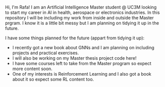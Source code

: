 Hi, I'm Rafa! I am an Artificial Intelligence Master student @ UC3M looking to start my career in AI in health, aerospace or electronics industries. 
In this repository I will be including my work from inside and outside the Master prgram. I know it is a little bit messy but I am planning on tidying it up in the future.

I have some things planned for the future (appart from tidying it up):
- I recently got a new book about GNNs and I am planning on including projects and practical exercises.
- I will also be working on my Master thesis project code here!
- I have some courses left to take from the Master program so expect more content soon.
- One of my interests is Reinforcement Learning and I also got a book about it so expect some RL content too.

<!---
rafardzp/rafardzp is a ✨ special ✨ repository because its `README.md` (this file) appears on your GitHub profile.
You can click the Preview link to take a look at your changes.
--->

